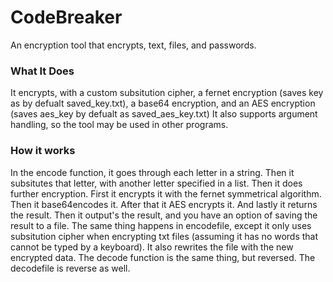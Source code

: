 # CodeBreaker
 An encryption tool that encrypts, text, files, and passwords.
### What It Does
 It encrypts, with a custom subsitution cipher, a fernet encryption (saves key as by defualt saved_key.txt), a base64 encryption, and an AES encryption (saves aes_key by defualt as saved_aes_key.txt)
 It also supports argument handling, so the tool may be used in other programs.
### How it works
In the encode function, it goes through each letter in a string. Then it subsitutes that letter, with another letter specified in a list. Then it does further encryption. First it encrypts it with the fernet symmetrical algorithm. Then it base64encodes it. After that it AES encrypts it. And lastly it returns the result. Then it output's the result, and you have an option of saving the result to a file. The same thing happens in encodefile, except it only uses subsitution cipher when encrypting txt files (assuming it has no words that cannot be typed by a keyboard). It also rewrites the file with the new encrypted data.
The decode function is the same thing, but reversed. The decodefile is reverse as well.
 
